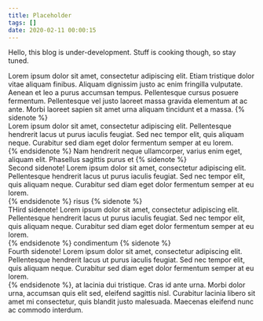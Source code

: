 ```yaml
---
title: Placeholder
tags: []
date: 2020-02-11 00:00:15
---
```


<p>Hello, this blog is under-development. Stuff is cooking though, so stay tuned.</p><p>Lorem ipsum dolor sit amet, consectetur adipiscing elit. Etiam tristique dolor vitae aliquam finibus. Aliquam dignissim justo ac enim fringilla vulputate. Aenean et leo a purus accumsan tempus. Pellentesque cursus posuere fermentum. Pellentesque vel justo laoreet massa gravida elementum at ac ante. Morbi laoreet sapien sit amet urna aliquam tincidunt et a massa. {% sidenote %}<br>Lorem ipsum dolor sit amet, consectetur adipiscing elit. Pellentesque hendrerit lacus ut purus iaculis feugiat. Sed nec tempor elit, quis aliquam neque. Curabitur sed diam eget dolor fermentum semper at eu lorem.<br>{% endsidenote %} Nam hendrerit neque ullamcorper, varius enim eget, aliquam elit. Phasellus sagittis purus et {% sidenote %}<br>Second sidenote! Lorem ipsum dolor sit amet, consectetur adipiscing elit. Pellentesque hendrerit lacus ut purus iaculis feugiat. Sed nec tempor elit, quis aliquam neque. Curabitur sed diam eget dolor fermentum semper at eu lorem.<br>{% endsidenote %} risus {% sidenote %}<br>THird sidenote! Lorem ipsum dolor sit amet, consectetur adipiscing elit. Pellentesque hendrerit lacus ut purus iaculis feugiat. Sed nec tempor elit, quis aliquam neque. Curabitur sed diam eget dolor fermentum semper at eu lorem.<br>{% endsidenote %} condimentum {% sidenote %}<br>Fourth sidenote! Lorem ipsum dolor sit amet, consectetur adipiscing elit. Pellentesque hendrerit lacus ut purus iaculis feugiat. Sed nec tempor elit, quis aliquam neque. Curabitur sed diam eget dolor fermentum semper at eu lorem.<br>{% endsidenote %}, at lacinia dui tristique. Cras id ante urna. Morbi dolor urna, accumsan quis elit sed, eleifend sagittis nisl. Curabitur lacinia libero sit amet mi consectetur, quis blandit justo malesuada. Maecenas eleifend nunc ac commodo interdum.</p>